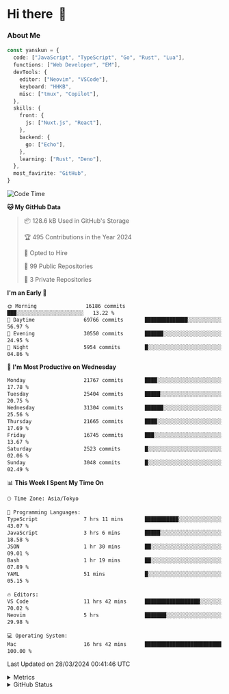 # Hi there&nbsp; :wave:

### About Me

```ts
const yanskun = {
  code: ["JavaScript", "TypeScript", "Go", "Rust", "Lua"],
  functions: ["Web Developer", "EM"],
  devTools: {
    editor: ["Neovim", "VSCode"],
    keyboard: "HHKB",
    misc: ["tmux", "Copilot"],
  },
  skills: {
    front: {
      js: ["Nuxt.js", "React"],
    },
    backend: {
      go: ["Echo"],
    },
    learning: ["Rust", "Deno"],
  },
  most_favirite: "GitHub",
}
```

<!--START_SECTION:waka-->
![Code Time](http://img.shields.io/badge/Code%20Time-766%20hrs%2047%20mins-blue)

**🐱 My GitHub Data** 

> 📦 128.6 kB Used in GitHub's Storage 
 > 
> 🏆 495 Contributions in the Year 2024
 > 
> 💼 Opted to Hire
 > 
> 📜 99 Public Repositories 
 > 
> 🔑 3 Private Repositories 
 > 
**I'm an Early 🐤** 

```text
🌞 Morning                16186 commits       ███░░░░░░░░░░░░░░░░░░░░░░   13.22 % 
🌆 Daytime                69766 commits       ██████████████░░░░░░░░░░░   56.97 % 
🌃 Evening                30550 commits       ██████░░░░░░░░░░░░░░░░░░░   24.95 % 
🌙 Night                  5954 commits        █░░░░░░░░░░░░░░░░░░░░░░░░   04.86 % 
```
📅 **I'm Most Productive on Wednesday** 

```text
Monday                   21767 commits       ████░░░░░░░░░░░░░░░░░░░░░   17.78 % 
Tuesday                  25404 commits       █████░░░░░░░░░░░░░░░░░░░░   20.75 % 
Wednesday                31304 commits       ██████░░░░░░░░░░░░░░░░░░░   25.56 % 
Thursday                 21665 commits       ████░░░░░░░░░░░░░░░░░░░░░   17.69 % 
Friday                   16745 commits       ███░░░░░░░░░░░░░░░░░░░░░░   13.67 % 
Saturday                 2523 commits        █░░░░░░░░░░░░░░░░░░░░░░░░   02.06 % 
Sunday                   3048 commits        █░░░░░░░░░░░░░░░░░░░░░░░░   02.49 % 
```


📊 **This Week I Spent My Time On** 

```text
🕑︎ Time Zone: Asia/Tokyo

💬 Programming Languages: 
TypeScript               7 hrs 11 mins       ███████████░░░░░░░░░░░░░░   43.07 % 
JavaScript               3 hrs 6 mins        █████░░░░░░░░░░░░░░░░░░░░   18.58 % 
JSON                     1 hr 30 mins        ██░░░░░░░░░░░░░░░░░░░░░░░   09.01 % 
Bash                     1 hr 19 mins        ██░░░░░░░░░░░░░░░░░░░░░░░   07.89 % 
YAML                     51 mins             █░░░░░░░░░░░░░░░░░░░░░░░░   05.15 % 

🔥 Editors: 
VS Code                  11 hrs 42 mins      ██████████████████░░░░░░░   70.02 % 
Neovim                   5 hrs               ███████░░░░░░░░░░░░░░░░░░   29.98 % 

💻 Operating System: 
Mac                      16 hrs 42 mins      █████████████████████████   100.00 % 
```


 Last Updated on 28/03/2024 00:41:46 UTC
<!--END_SECTION:waka-->

<details>
  <summary>Metrics</summary>
  <img src="https://github.com/yanskun/yanskun/blob/main/github-metrics.svg" alt="Metrics">
</details>

<details>
  <summary>GitHub Status</summary>
  <picture>
    <source media="(prefers-color-scheme: dark)" srcset="https://raw.githubusercontent.com/yanskun/yanskun/master/profile-summary-card-output/nord_dark/0-profile-details.svg">
   <img src="https://raw.githubusercontent.com/yanskun/yanskun/master/profile-summary-card-output/default/0-profile-details.svg">
  </picture>
  <br>
  <picture>
    <source media="(prefers-color-scheme: dark)" srcset="https://raw.githubusercontent.com/yanskun/yanskun/master/profile-summary-card-output/nord_dark/1-repos-per-language.svg">
   <img src="https://raw.githubusercontent.com/yanskun/yanskun/master/profile-summary-card-output/default/1-repos-per-language.svg">
  </picture>
  <picture>
    <source media="(prefers-color-scheme: dark)" srcset="https://raw.githubusercontent.com/yanskun/yanskun/master/profile-summary-card-output/nord_dark/2-most-commit-language.svg">
   <img src="https://raw.githubusercontent.com/yanskun/yanskun/master/profile-summary-card-output/default/2-most-commit-language.svg">
  </picture>
  <br>
  <picture>
    <source media="(prefers-color-scheme: dark)" srcset="https://raw.githubusercontent.com/yanskun/yanskun/master/profile-summary-card-output/nord_dark/3-stats.svg">
   <img src="https://raw.githubusercontent.com/yanskun/yanskun/master/profile-summary-card-output/default/3-stats.svg">
  </picture>
  <picture>
    <source media="(prefers-color-scheme: dark)" srcset="https://raw.githubusercontent.com/yanskun/yanskun/master/profile-summary-card-output/nord_dark/4-productive-time.svg">
   <img src="https://raw.githubusercontent.com/yanskun/yanskun/master/profile-summary-card-output/default/4-productive-time.svg">
  </picture>
</details>

